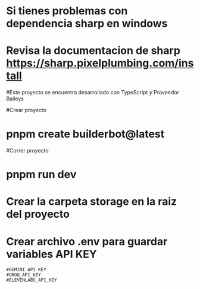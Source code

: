# Si tienes problemas con dependencia sharp en windows
# Revisa la documentacion de sharp https://sharp.pixelplumbing.com/install

#Este proyecto se encuentra desarrollado con TypeScript y Proveedor Baileys

#Crear proyecto
# pnpm create builderbot@latest 

#Correr proyecto
# pnpm run dev

# Crear la carpeta storage en la raiz del proyecto

# Crear archivo .env para guardar variables API KEY
    #GEMINI_API_KEY
    #GROQ_API_KEY
    #ELEVENLABS_API_KEY
